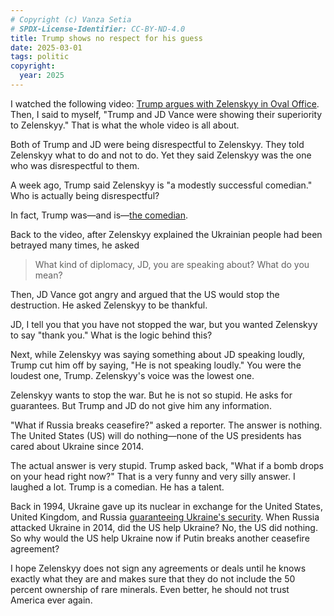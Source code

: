 ```yaml
---
# Copyright (c) Vanza Setia
# SPDX-License-Identifier: CC-BY-ND-4.0
title: Trump shows no respect for his guess
date: 2025-03-01
tags: politic
copyright:
  year: 2025
---
```


I watched the following video: [Trump argues with Zelenskyy in Oval Office](https://redirect.invidious.io/watch?v=Q9gy9wr7Ucw). Then, I said to myself, "Trump and JD Vance were showing their superiority to Zelenskyy." That is what the whole video is all about.

Both of Trump and JD were being disrespectful to Zelenskyy. They told Zelenskyy what to do and not to do. Yet they said Zelenskyy was the one who was disrespectful to them.

A week ago, Trump said Zelenskyy is "a modestly successful comedian." Who is actually being disrespectful?

In fact, Trump was—and is—[the comedian](/blog/trump-jokes/).

Back to the video, after Zelenskyy explained the Ukrainian people had been betrayed many times, he asked

> What kind of diplomacy, JD, you are speaking about? What do you mean?

Then, JD Vance got angry and argued that the US would stop the destruction. He asked Zelenskyy to be thankful.

JD, I tell you that you have not stopped the war, but you wanted Zelenskyy to say "thank you." What is the logic behind this?

Next, while Zelenskyy was saying something about JD speaking loudly, Trump cut him off by saying, "He is not speaking loudly." You were the loudest one, Trump. Zelenskyy's voice was the lowest one.

Zelenskyy wants to stop the war. But he is not so stupid. He asks for guarantees. But Trump and JD do not give him any information.

"What if Russia breaks ceasefire?" asked a reporter. The answer is nothing. The United States (US) will do nothing—none of the US presidents has cared about Ukraine since 2014.

The actual answer is very stupid. Trump asked back, "What if a bomb drops on your head right now?" That is a very funny and very silly answer. I laughed a lot. Trump is a comedian. He has a talent.

Back in 1994, Ukraine gave up its nuclear in exchange for the United States, United Kingdom, and Russia [guaranteeing Ukraine's security](https://www.npr.org/2022/02/21/1082124528/ukraine-russia-putin-invasion). When Russia attacked Ukraine in 2014, did the US help Ukraine? No, the US did nothing. So why would the US help Ukraine now if Putin breaks another ceasefire agreement?

I hope Zelenskyy does not sign any agreements or deals until he knows exactly what they are and makes sure that they do not include the 50 percent ownership of rare minerals. Even better, he should not trust America ever again.
